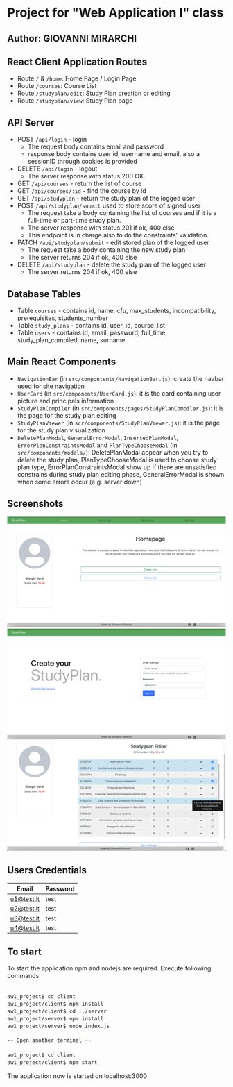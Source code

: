 # Project for "Web Application I" class

## Author: GIOVANNI MIRARCHI

## React Client Application Routes

- Route  `/` & `/home`: Home Page / Login Page
- Route  `/courses`: Course List
- Route  `/studyplan/edit`: Study Plan creation or editing
- Route  `/studyplan/view`: Study Plan page

## API Server

- POST `/api/login` - login
    - The request body contains email and password
    - response body contains user id, username and email, also a sessionID through cookies is provided
- DELETE `/api/login` - logout
  - The server response with status 200 OK.
- GET `/api/courses` - return the list of course
- GET `/api/courses/:id` - find the course by id
- GET `/api/studyplan` - return the study plan of the logged user
- POST `/api/studyplan/submit` used to store score of signed user
    - The request take a body containing the list of courses and if it is a full-time or part-time study plan.
    - The server response with status 201 if ok, 400 else
    - This endpoint is in charge also to do the constraints' validation.
- PATCH `/api/studyplan/submit` - edit stored plan of the logged user
  - The request take a body containing the new study plan
  - The server returns 204 if ok, 400 else
- DELETE `/api/studyplan` - delete the study plan of the logged user
    - The server returns 204 if ok, 400 else


## Database Tables

- Table `courses` - contains id, name, cfu, max_students, incompatibility, prerequisites, students_number 
- Table `study_plans` - contains id, user_id, course_list
- Table `users` - contains id, email, password, full_time, study_plan_compiled, name, surname

## Main React Components

- `NavigationBar` (in `src/compontents/NavigationBar.js`): create the navbar used for site navigation
- `UserCard` (in `src/components/UserCard.js`): it is the card containing user picture and principals information
- `StudyPlanCompiler` (in `src/components/pages/StudyPlanCompiler.js`): it is the page for the study plan editing
- `StudyPlanViewer` (in `scr/components/StudyPlanViewer.js`): it is the page for the study plan visualization
- `DeletePlanModal`, `GeneralErrorModal`, `InsertedPlanModal`, `ErrorPlanConstraintsModal` and `PlanTypeChooseModal` (in `src/components/modals/`): DeletePlanModal appear when you try to delete the study plan, PlanTypeChooseModal is used to choose study plan type, ErrorPlanConstraintsModal show up if there are unsatisfied constrains during study plan editing phase, GeneralErrorModal is shown when some errors occur (e.g. server down)

## Screenshots

![Screenshot](./screenshots/homepage_loggedin.png)
![Screenshot](./screenshots/homepage_loggedout.png)
![Screenshot](./screenshots/studyplan_creation.png)

## Users Credentials

| Email      | Password |
|------------|----------|
| u1@test.it | test     |
| u2@test.it | test     |
| u3@test.it | test     |
| u4@test.it | test     |



## To start

To start the application npm and nodejs are required.
Execute following commands:

```bash

aw1_project$ cd client
aw1_project/client$ npm install
aw1_project/client$ cd ../server
aw1_project/server$ npm install
aw1_project/server$ node index.js

-- Open another terminal --

aw1_project$ cd client
aw1_project/client$ npm start

```

The application now is started on localhost:3000
